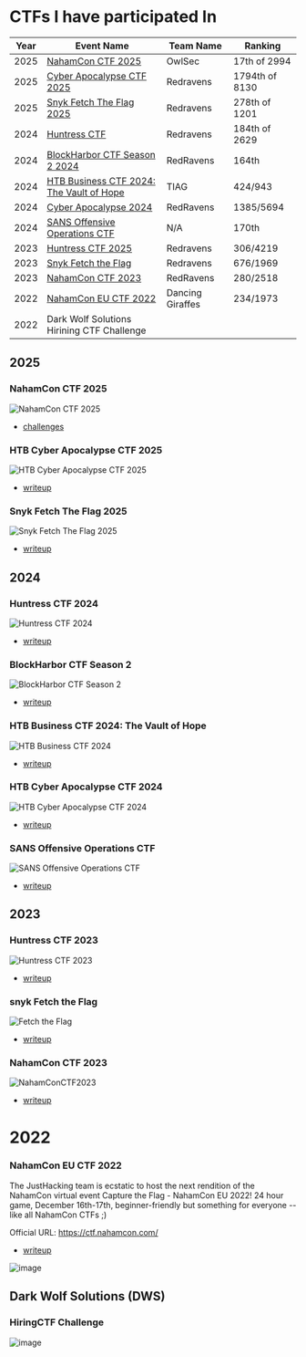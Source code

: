 # CTFs I have participated In

| Year | Event Name | Team Name | Ranking |
| ---- | ---------- | --------- | ------- |
| 2025 | [NahamCon CTF 2025](NahamConCTF2025/readme.md) | OwlSec | 17th of 2994 |
| 2025 | [Cyber Apocalypse CTF 2025](CyberApocalypseCTF2025/readme.md) | Redravens | 1794th of 8130 |
| 2025 | [Snyk Fetch The Flag 2025](Snyk_Fetch_The_Flag_2025/readme.md) | Redravens | 278th of 1201 |
| 2024 | [Huntress CTF](HuntressCTF2024/readme.md)   | Redravens | 184th of 2629 |
| 2024 | [BlockHarbor CTF Season 2 2024](BlockHarbor_CTF_Season2_2024/README.md) | RedRavens | 164th |
| 2024 | [HTB Business CTF 2024: The Vault of Hope](HTBBusinessCTF2024/README.md) | TIAG | 424/943 |
| 2024 | [Cyber Apocalypse 2024](CyberApocalypse2024/readme.md) | RedRavens | 1385/5694 |
| 2024 | [SANS Offensive Operations CTF](SANS_Offensive_Operations_CTF2024/readme.md) | N/A | 170th  |
| 2023 | [Huntress CTF 2025](HuntressCTF2023/README.md)  | Redravens | 306/4219 |
| 2023 | [Snyk Fetch the Flag](Snyk_Fetch_The_Flag_2023/readme.md) | Redravens | 676/1969 |
| 2023 | [NahamCon CTF 2023](https://github.com/OxT7723/NahamCon2023CTF) | RedRavens | 280/2518 |
| 2022 | [NahamCon EU CTF 2022](NahamConCTF2022/README.md)  | Dancing Giraffes | 234/1973 |
| 2022 | Dark Wolf Solutions Hirining CTF Challenge |  |  |

## 2025 

### NahamCon CTF 2025
![NahamCon CTF 2025](NahamConCTF2025/NahamConCTF2025Cert.png)
* [challenges](NahamConCTF2025/readme.md)

### HTB Cyber Apocalypse CTF 2025
![HTB Cyber Apocalypse CTF 2025](CyberApocalypseCTF2025/Certificate.png)
* [writeup](CyberApocalypseCTF2025/readme.md)

### Snyk Fetch The Flag 2025
![Snyk Fetch The Flag 2025](Snyk_Fetch_The_Flag_2025/cert.png)
* [writeup](Snyk_Fetch_The_Flag_2025/readme.md)

## 2024 

### Huntress CTF 2024
![Huntress CTF 2024](HuntressCTF2024/cert.png)
* [writeup](HuntressCTF2024/README.md)

### BlockHarbor CTF Season 2 
![BlockHarbor CTF Season 2 ](BlockHarbor_CTF_Season2_2024/image.png)
* [writeup](BlockHarbor_CTF_Season2_2024/README.md)

### HTB Business CTF 2024: The Vault of Hope
![HTB Business CTF 2024](HTBBusinessCTF2024/Certificate.png)
* [writeup](HTBBusinessCTF2024/README.md)

### HTB Cyber Apocalypse CTF 2024 
![HTB Cyber Apocalypse CTF 2024](CyberApocalypse2024/cert.png)
* [writeup](CyberApocalypse2024/readme.md)

### SANS Offensive Operations CTF

![SANS Offensive Operations CTF](SANS_Offensive_Operations_CTF2024/image.png)

* [writeup](SANS_Offensive_Operations_CTF2024/readme.md)

## 2023

### Huntress CTF 2023
![Huntress CTF 2023](HuntressCTF2023/cert.png)

* [writeup](HuntressCTF2023/readme.md)


### snyk Fetch the Flag
![Fetch the Flag](Snyk_Fetch_The_Flag_2023/certificate.png)

* [writeup](Snyk_Fetch_The_Flag_2023/readme.md)

### NahamCon CTF 2023

![NahamConCTF2023](https://github.com/OxT7723/NahamCon2023CTF/blob/main/NahamConCTF2023.png)

* [writeup](https://github.com/OxT7723/NahamCon2023CTF)

# 2022

### NahamCon EU CTF 2022
The JustHacking team is ecstatic to host the next rendition of the NahamCon virtual event Capture the Flag - NahamCon EU 2022! 24 hour game, December 16th-17th, beginner-friendly but something for everyone -- like all NahamCon CTFs ;)

Official URL: https://ctf.nahamcon.com/

* [writeup](NahamConCTF2022/README.md)

![image](NahamConCTF2022/images/NahamConCTF2022.png)


## Dark Wolf Solutions (DWS)
### HiringCTF Challenge
![image](/DWS/TJ%20Davis_Certificate1024_1.jpg)


